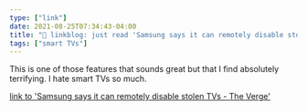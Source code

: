 ```yaml
---
type: ["link"]
date: 2021-08-25T07:34:43-04:00
title: "🔗 linkblog: just read 'Samsung says it can remotely disable stolen TVs - The Verge'"
tags: ["smart TVs"]
---
```

This is one of those features that sounds great but that I find absolutely terrifying. I hate smart TVs so much.
 
[link to 'Samsung says it can remotely disable stolen TVs - The Verge'](https://www.theverge.com/2021/8/25/22640876/samsung-television-block-function-stolen-tv-sets-south-africa)
